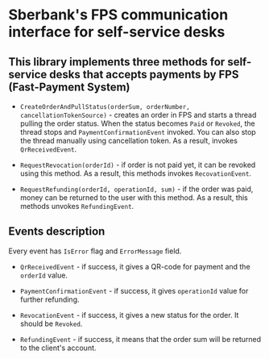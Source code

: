 # Sberbank's FPS communication interface for self-service desks

## This library implements three methods for self-service desks that accepts payments by FPS (Fast-Payment System)


* `CreateOrderAndPullStatus(orderSum, orderNumber, cancellationTokenSource)` - creates an order in FPS and starts a thread pulling 
the order status. When the status becomes `Paid` or `Revoked`, the thread stops and `PaymentConfirmationEvent` invoked.
You can also stop the thread manually using cancellation token.
As a result, invokes `QrReceivedEvent`.

* `RequestRevocation(orderId)` - if order is not paid yet, it can be revoked using this method. As a result, this
methods invokes `RecovationEvent`.

* `RequestRefunding(orderId, operationId, sum)` - if the order was paid, money can be returned to the user with this method. As a result,
this methods unvokes `RefundingEvent`.


## Events description

Every event has `IsError` flag and `ErrorMessage` field.

* `QrReceivedEvent` - if success, it gives a QR-code for payment and the `orderId` value.

* `PaymentConfirmationEvent` - if success, it gives `operationId` value for further refunding.

* `RevocationEvent` - if success, it gives a new status for the order. It should be `Revoked`.

* `RefundingEvent` - if success, it means that the order sum will be returned to the client's account.
